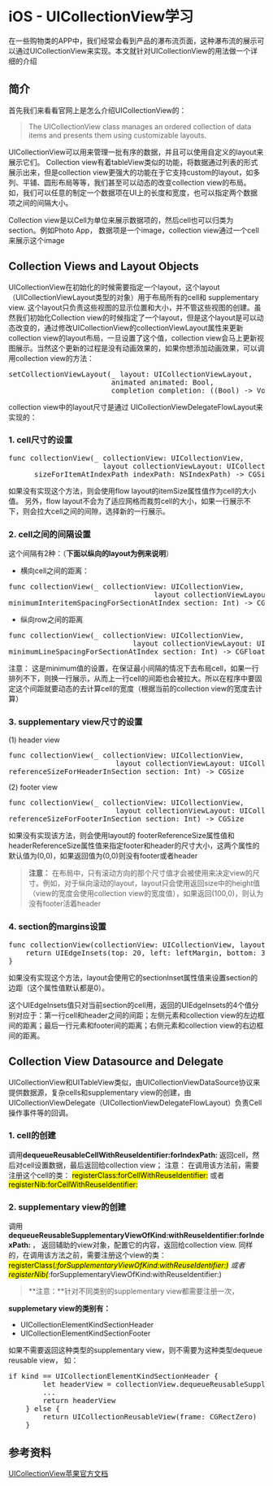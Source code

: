 # iOS - UICollectionView学习

在一些购物类的APP中，我们经常会看到产品的瀑布流页面，这种瀑布流的展示可以通过UICollectionView来实现。本文就针对UICollectionView的用法做一个详细的介绍

## 简介
首先我们来看看官网上是怎么介绍UICollectionView的：

> The UICollectionView class manages an ordered collection of data items and presents them using customizable layouts. 

UICollectionView可以用来管理一批有序的数据，并且可以使用自定义的layout来展示它们。
Collection view有着tableView类似的功能，将数据通过列表的形式展示出来，但是collection view更强大的功能在于它支持custom的layout，如多列、平铺、圆形布局等等，我们甚至可以动态的改变collection view的布局。如，我们可以任意的制定一个数据项在UI上的长度和宽度，也可以指定两个数据项之间的间隔大小。

Collection view是以Cell为单位来展示数据项的，然后cell也可以归类为section。例如Photo App， 数据项是一个image，collection view通过一个cell来展示这个image

## Collection Views and Layout Objects
UICollectionView在初始化的时候需要指定一个layout，这个layout（UICollectionViewLayout类型的对象）用于布局所有的cell和 supplementary view. 这个layout只负责这些视图的显示位置和大小，并不管这些视图的创建。虽然我们初始化Collection view的时候指定了一个layout，但是这个layout是可以动态改变的，通过修改UICollectionView的collectionViewLayout属性来更新collection view的layout布局，一旦设置了这个值，collection view会马上更新视图展示。当然这个更新的过程是没有动画效果的，如果你想添加动画效果，可以调用collection view的方法： 
<pre>setCollectionViewLayout(_ layout: UICollectionViewLayout,
                        animated animated: Bool,
                        completion completion: ((Bool) -> Void)?)</pre>

collection view中的layout尺寸是通过 UICollectionViewDelegateFlowLayout来实现的：
### 1. cell尺寸的设置

<pre>func collectionView(_ collectionView: UICollectionView,
                      layout collectionViewLayout: UICollectionViewLayout,
      sizeForItemAtIndexPath indexPath: NSIndexPath) -> CGSize
</pre>

如果没有实现这个方法，则会使用flow layout的itemSize属性值作为cell的大小值。
另外，flow layout不会为了适应网格而裁剪cell的大小，如果一行展示不下，则会拉大cell之间的间隙，选择新的一行展示。

### 2. cell之间的间隔设置
这个间隔有2种：（**下面以纵向的layout为例来说明**）
- 横向cell之间的距离：
<pre>func collectionView(_ collectionView: UICollectionView,
                                  layout collectionViewLayout: UICollectionViewLayout,
minimumInteritemSpacingForSectionAtIndex section: Int) -> CGFloat
</pre>
- 纵向row之间的距离
<pre>func collectionView(_ collectionView: UICollectionView,
                             layout collectionViewLayout: UICollectionViewLayout,
minimumLineSpacingForSectionAtIndex section: Int) -> CGFloat
</pre>

注意： 这是minimum值的设置，在保证最小间隔的情况下去布局cell，如果一行排列不下，则换一行展示，从而上一行cell的间距也会被拉大。所以在程序中要固定这个间距就要动态的去计算cell的宽度（根据当前的collection view的宽度去计算）

### 3. supplementary view尺寸的设置
(1) header view
<pre>func collectionView(_ collectionView: UICollectionView,
                         layout collectionViewLayout: UICollectionViewLayout,
referenceSizeForHeaderInSection section: Int) -> CGSize</pre>

(2) footer view
<pre>func collectionView(_ collectionView: UICollectionView,
                         layout collectionViewLayout: UICollectionViewLayout,
referenceSizeForFooterInSection section: Int) -> CGSize</pre>

如果没有实现该方法，则会使用layout的 footerReferenceSize属性值和headerReferenceSize属性值来指定footer和header的尺寸大小，这两个属性的默认值为(0,0)，如果返回值为(0,0)则没有footer或者header

> **注意：** 在布局中，只有滚动方向的那个尺寸值才会被使用来决定view的尺寸。例如，对于纵向滚动的layout，layout只会使用返回size中的height值（view的宽度会使用collection view的宽度值），如果返回(100,0)，则认为没有footer活着header

### 4. section的margins设置
<pre>func collectionView(collectionView: UICollectionView, layout collectionViewLayout: UICollectionViewLayout, insetForSectionAtIndex section: Int) -> UIEdgeInsets {
    return UIEdgeInsets(top: 20, left: leftMargin, bottom: 30, right: leftMargin)
}
</pre>

如果没有实现这个方法，layout会使用它的sectionInset属性值来设置section的边距（这个属性值默认都是0）。

这个UIEdgeInsets值只对当前section的cell用，返回的UIEdgeInsets的4个值分别对应于：第一行cell和header之间的间距；左侧元素和collection view的左边框间的距离；最后一行元素和footer间的距离；右侧元素和collection view的右边框间的距离。

## Collection View Datasource and Delegate
UICollectionView和UITableView类似，由UICollectionViewDataSource协议来提供数据源，复杂cells和supplementary view的创建，由UICollectionViewDelegate（UICollectionViewDelegateFlowLayout）负责Cell操作事件等的回调。

### 1. cell的创建
调用<strong>dequeueReusableCellWithReuseIdentifier:forIndexPath: </strong>返回cell，然后对cell设置数据，最后返回给collection view；
注意： 在调用该方法前，需要注册这个cell的类： <mark>registerClass:forCellWithReuseIdentifier:</mark> 或者 <mark>registerNib:forCellWithReuseIdentifier: </mark>

### 2. supplementary view的创建
调用<strong>dequeueReusableSupplementaryViewOfKind:withReuseIdentifier:forIndexPath:  </strong>， 返回辅助的view对象，配置它的内容，返回给collection view.
同样的，在调用该方法之前，需要注册这个view的类： <mark>registerClass(_:forSupplementaryViewOfKind:withReuseIdentifier:)</mark> 或者 <mark>registerNib(_:forSupplementaryViewOfKind:withReuseIdentifier:)</mark>

> **注意：**针对不同类别的supplementary view都需要注册一次，

<strong>supplemetary view的类别有：</strong>

- UICollectionElementKindSectionHeader
- UICollectionElementKindSectionFooter

如果不需要返回这种类型的supplementary view，则不需要为这种类型dequeue reusable view， 如：
<pre>if kind == UICollectionElementKindSectionHeader {
        let headerView = collectionView.dequeueReusableSupplementaryViewOfKind(kind, withReuseIdentifier: headerIdentifier, forIndexPath: indexPath)
        ...
        return headerView
    } else {
        return UICollectionReusableView(frame: CGRectZero)
    }</pre>

## 参考资料
[UICollectionView苹果官方文档](https://developer.apple.com/library/ios/documentation/UIKit/Reference/UICollectionView_class/index.html#//apple_ref/doc/uid/TP40012177)


